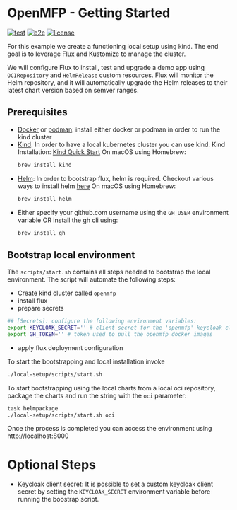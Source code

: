 # OpenMFP - Getting Started

[![test](https://github.com/fluxcd/flux2-kustomize-helm-example/workflows/test/badge.svg)](https://github.com/fluxcd/flux2-kustomize-helm-example/actions)
[![e2e](https://github.com/fluxcd/flux2-kustomize-helm-example/workflows/e2e/badge.svg)](https://github.com/fluxcd/flux2-kustomize-helm-example/actions)
[![license](https://img.shields.io/github/license/fluxcd/flux2-kustomize-helm-example.svg)](https://github.com/fluxcd/flux2-kustomize-helm-example/blob/main/LICENSE)

For this example we create a functioning local setup using kind.
The end goal is to leverage Flux and Kustomize to manage the cluster.

We will configure Flux to install, test and upgrade a demo app using
`OCIRepository` and `HelmRelease` custom resources.
Flux will monitor the Helm repository, and it will automatically
upgrade the Helm releases to their latest chart version based on semver ranges.

## Prerequisites

- [Docker](https://www.docker.com) or [podman](https://podman.io): install either docker or podman in order to run the kind cluster
- [Kind](https://kind.sigs.k8s.io/): In order to have a local kubernetes cluster you can use kind. Kind Installation: [Kind Quick Start](https://kind.sigs.k8s.io/docs/user/quick-start/)
  On macOS using Homebrew:
  ```sh
  brew install kind
  ```
- [Helm](https://helm.sh/): In order to bootstrap flux, helm is required. Checkout various ways to install helm [here](https://helm.sh/docs/intro/install/)
  On macOS using Homebrew:
  ```sh
  brew install helm
  ```
- Either specify your github.com username using the `GH_USER` environment variable OR install the gh cli using:
    ```sh
    brew install gh
    ```

## Bootstrap local environment

The `scripts/start.sh` contains all steps needed to bootstrap the local environment. The script will automate the following steps:
- Create kind cluster called `openmfp`
- install flux
- prepare secrets

```sh
## [Secrets]: configure the following environment variables:
export KEYCLOAK_SECRET='' # client secret for the 'openmfp' keycloak client
export GH_TOKEN='' # token used to pull the openmfp docker images
```
- apply flux deployment configuration

To start the bootstrapping and local installation invoke
```sh
./local-setup/scripts/start.sh
```

To start bootstrapping using the local charts from a local oci repository, package the charts and run the string with the `oci` parameter:
```sh
task helmpackage
./local-setup/scripts/start.sh oci
```

Once the process is completed you can access the environment using http://localhost:8000

# Optional Steps

- Keycloak client secret: It is possible to set a custom keycloak client secret by setting the `KEYCLOAK_SECRET` environment variable before running the boostrap script.